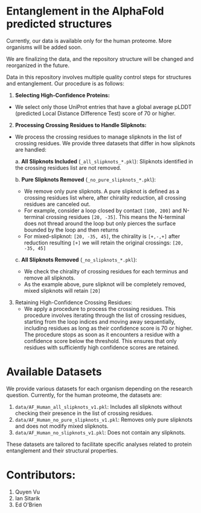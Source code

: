 # Entanglement in the AlphaFold predicted structures
Currently, our data is available only for the human proteome. More organisms will be added soon.

We are finalizing the data, and the repository structure will be changed and reorganized in the future.

Data in this repository involves multiple quality control steps for structures and entanglement. Our procedure is as follows:


1. **Selecting High-Confidence Proteins:**
* We select only those UniProt entries that have a global average pLDDT (predicted Local Distance Difference Test) score of 70 or higher.

2. **Processing Crossing Residues to Handle Slipknots:**
* We process the crossing residues to manage slipknots in the list of crossing residues. We provide three datasets that differ in how slipknots are handled:

   a. **All Slipknots Included** (`_all_slipknots_*.pkl`): Slipknots identified in the crossing residues list are not removed.

   b. **Pure Slipknots Removed** (`_no_pure_slipknots_*.pkl`):
  * We remove only pure slipknots. A pure slipknot is defined as a crossing residues list where, after chirality reduction, all crossing residues are canceled out.
  * For example, consider a loop closed by contact `[100, 200]` and N-terminal crossing residues `[20, -35]`. This means the N-terminal does not thread around the loop but only pierces the surface bounded by the loop and then returns
  * For mixed-slipknot: `[20, -35, 45]`, the chirality is `[+,-,+]` after reduction resulting `[+]` we will retain the original crossings: `[20, -35, 45]`
  
   c. **All Slipknots Removed** (`_no_slipknots_*.pkl`):
  * We check the chirality of crossing residues for each terminus and remove all slipknots.
  * As the example above, pure slipknot will be completely removed, mixed slipknots will retain `[20]`

3. Retaining High-Confidence Crossing Residues:
   * We apply a procedure to process the crossing residues. This procedure involves iterating through the list of crossing residues, starting from the loop indices and moving away sequentially, including residues as long as their confidence score is 70 or higher. The procedure stops as soon as it encounters a residue with a confidence score below the threshold. This ensures that only residues with sufficiently high confidence scores are retained.
   

# Available Datasets

We provide various datasets for each organism depending on the research question. Currently, for the human proteome, the datasets are:

1. `data/AF_Human_all_slipknots_v1.pkl`: Includes all slipknots without checking their presence in the list of crossing residues.
2. `data/AF_Human_no_pure_slipknots_v1.pkl`: Removes only pure slipknots and does not modify mixed slipknots.
3. `data/AF_Human_no_slipknots_v1.pkl`: Does not contain any slipknots.


These datasets are tailored to facilitate specific analyses related to protein entanglement and their structural properties.

# Contributors:
1. Quyen Vu
2. Ian Sitarik
3. Ed O'Brien